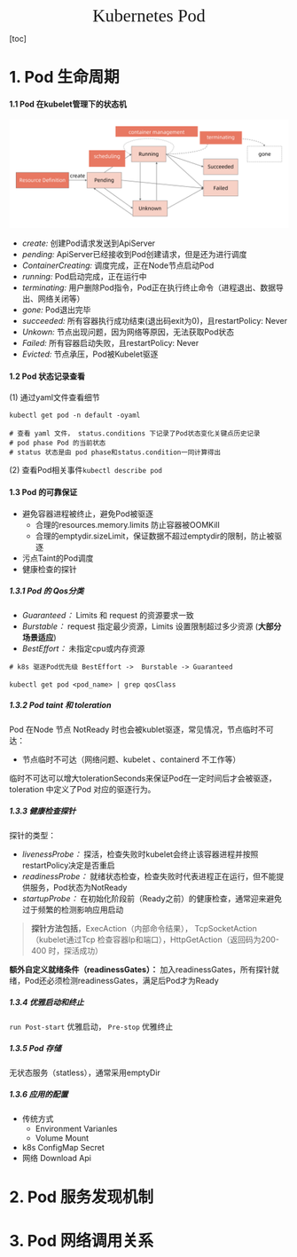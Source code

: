 <div align=center><font face="黑体" size=6>Kubernetes Pod</font></div>

[toc]

# 1. Pod 生命周期

#### 1.1 Pod 在kubelet管理下的状态机

![image-1-1](resources\pod-1-1.png)

* *create:* 创建Pod请求发送到ApiServer
* *pending:* ApiServer已经接收到Pod创建请求，但是还为进行调度
* *ContainerCreating:* 调度完成，正在Node节点启动Pod
* *running:* Pod启动完成，正在运行中
* *terminating:* 用户删除Pod指令，Pod正在执行终止命令（进程退出、数据导出、网络关闭等）
* *gone:* Pod退出完毕
* *succeeded:* 所有容器执行成功结束(退出码exit为0)，且restartPolicy: Never
* *Unkown:* 节点出现问题，因为网络等原因，无法获取Pod状态
* *Failed:* 所有容器启动失败，且restartPolicy: Never
* *Evicted:* 节点承压，Pod被Kubelet驱逐

#### 1.2 Pod 状态记录查看

(1) 通过yaml文件查看细节

```shell
kubectl get pod -n default -oyaml

# 查看 yaml 文件， status.conditions 下记录了Pod状态变化关键点历史记录
# pod phase Pod 的当前状态
# status 状态是由 pod phase和status.condition一同计算得出
```

(2) 查看Pod相关事件`kubectl describe pod`

#### 1.3 Pod 的可靠保证

* 避免容器进程被终止，避免Pod被驱逐
  * 合理的resources.memory.limits 防止容器被OOMKill
  * 合理的emptydir.sizeLimit，保证数据不超过emptydir的限制，防止被驱逐
* 污点Taint的Pod调度
* 健康检查的探针

##### 1.3.1  Pod 的 Qos分类

* *Guaranteed：* Limits 和 request 的资源要求一致
* *Burstable：* request 指定最少资源，Limits 设置限制超过多少资源 (**大部分场景适应**)
* *BestEffort：* 未指定cpu或内存资源

```shell
# k8s 驱逐Pod优先级 BestEffort ->  Burstable -> Guaranteed

kubectl get pod <pod_name> | grep qosClass
```

##### 1.3.2 Pod taint 和 toleration

Pod 在Node 节点 NotReady 时也会被kublet驱逐，常见情况，节点临时不可达：

* 节点临时不可达（网络问题、kubelet 、containerd 不工作等）

临时不可达可以增大tolerationSeconds来保证Pod在一定时间后才会被驱逐，toleration 中定义了Pod 对应的驱逐行为。

##### 1.3.3 健康检查探针

探针的类型：

* *livenessProbe：* 探活，检查失败时kubelet会终止该容器进程并按照restartPolicy决定是否重启 
* *readinessProbe：* 就绪状态检查，检查失败时代表进程正在运行，但不能提供服务，Pod状态为NotReady
* *startupProbe：* 在初始化阶段前（Ready之前）的健康检查，通常迎来避免过于频繁的检测影响应用启动



> **探针方法包括**，ExecAction（内部命令结果）， TcpSocketAction（kubelet通过Tcp 检查容器Ip和端口），HttpGetAction（返回码为200-400 时，探活成功）



**额外自定义就绪条件（readinessGates）：** 加入readinessGates，所有探针就绪，Pod还必须检测readinessGates，满足后Pod才为Ready



##### 1.3.4 优雅启动和终止

`run Post-start` 优雅启动， `Pre-stop` 优雅终止



##### 1.3.5 Pod 存储

无状态服务（statless），通常采用emptyDir



##### 1.3.6 应用的配置

* 传统方式
  * Environment Varianles
  * Volume Mount
* k8s ConfigMap Secret
* 网络 Download Api



# 2. Pod 服务发现机制



# 3. Pod 网络调用关系

